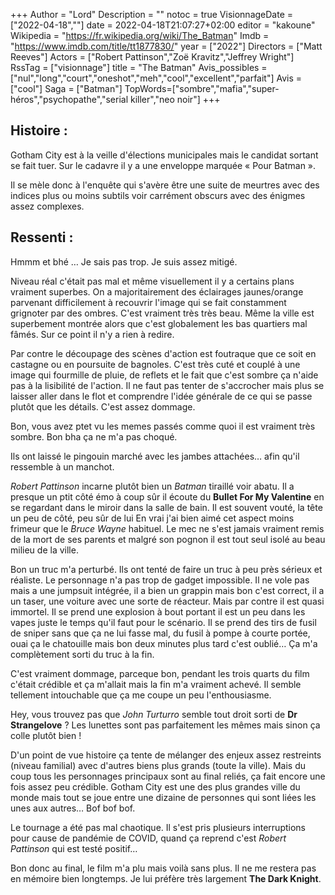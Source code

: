 +++
Author = "Lord"
Description = ""
notoc = true
VisionnageDate = ["2022-04-18",""]
date = 2022-04-18T21:07:27+02:00
editor = "kakoune"
Wikipedia = "https://fr.wikipedia.org/wiki/The_Batman"
Imdb = "https://www.imdb.com/title/tt1877830/"
year = ["2022"]
Directors = ["Matt Reeves"]
Actors = ["Robert Pattinson","Zoë Kravitz","Jeffrey Wright"]
RssTag = ["visionnage"]
title = "The Batman"
Avis_possibles = ["nul","long","court","oneshot","meh","cool","excellent","parfait"]
Avis = ["cool"] 
Saga = ["Batman"]
TopWords=["sombre","mafia","super-héros","psychopathe","serial killer","neo noir"]
+++
## Histoire :
Gotham City est à la veille d'élections municipales mais le candidat sortant se fait tuer.
Sur le cadavre il y a une enveloppe marquée « Pour Batman ».

Il se mèle donc à l'enquête qui s'avère être une suite de meurtres avec des indices plus ou moins subtils voir carrément obscurs avec des énigmes assez complexes.

## Ressenti :
Hmmm et bhé …
Je sais pas trop.
Je suis assez mitigé.

Niveau réal c'était pas mal et même visuellement il y a certains plans vraiment superbes.
On a majoritairement des éclairages jaunes/orange parvenant difficilement à recouvrir l'image qui se fait constamment grignoter par des ombres.
C'est vraiment très très beau.
Même la ville est superbement montrée alors que c'est globalement les bas quartiers mal fâmés.
Sur ce point il n'y a rien à redire.

Par contre le découpage des scènes d'action est foutraque que ce soit en castagne ou en poursuite de bagnoles.
C'est très cuté et couplé à une image qui fourmille de pluie, de reflets et le fait que c'est sombre ça n'aide pas à la lisibilité de l'action.
Il ne faut pas tenter de s'accrocher mais plus se laisser aller dans le flot et comprendre l'idée générale de ce qui se passe plutôt que les détails.
C'est assez dommage.

Bon, vous avez ptet vu les memes passés comme quoi il est vraiment très sombre.
Bon bha ça ne m'a pas choqué.

Ils ont laissé le pingouin marché avec les jambes attachées… afin qu'il ressemble à un manchot.

*Robert Pattinson* incarne plutôt bien un *Batman* tiraillé voir abatu.
Il a presque un ptit côté émo à coup sûr il écoute du **Bullet For My Valentine** en se regardant dans le miroir dans la salle de bain.
Il est souvent vouté, la tête un peu de côté, peu sûr de lui
En vrai j'ai bien aimé cet aspect moins frimeur que le *Bruce Wayne* habituel.
Le mec ne s'est jamais vraiment remis de la mort de ses parents et malgré son pognon il est tout seul isolé au beau milieu de la ville.

Bon un truc m'a perturbé.
Ils ont tenté de faire un truc à peu près sérieux et réaliste.
Le personnage n'a pas trop de gadget impossible.
Il ne vole pas mais a une jumpsuit intégrée, il a bien un grappin mais bon c'est correct, il a un taser, une voiture avec une sorte de réacteur.
Mais par contre il est quasi immortel.
Il se prend une explosion à bout portant il est un peu dans les vapes juste le temps qu'il faut pour le scénario.
Il se prend des tirs de fusil de sniper sans que ça ne lui fasse mal, du fusil à pompe à courte portée, ouai ça le chatouille mais bon deux minutes plus tard c'est oublié…
Ça m'a complètement sorti du truc à la fin.

C'est vraiment dommage, parceque bon, pendant les trois quarts du film c'était crédible et ça m'allait mais la fin m'a vraiment achevé.
Il semble tellement intouchable que ça me coupe un peu l'enthousiasme.

Hey, vous trouvez pas que *John Turturro* semble tout droit sorti de **Dr Strangelove** ?
Les lunettes sont pas parfaitement les mêmes mais sinon ça colle plutôt bien !

D'un point de vue histoire ça tente de mélanger des enjeux assez restreints (niveau familial) avec d'autres biens plus grands (toute la ville).
Mais du coup tous les personnages principaux sont au final reliés, ça fait encore une fois assez peu crédible.
Gotham City est une des plus grandes ville du monde mais tout se joue entre une dizaine de personnes qui sont liées les unes aux autres…
Bof bof bof.

Le tournage a été pas mal chaotique.
Il s'est pris plusieurs interruptions pour cause de pandémie de COVID, quand ça reprend c'est *Robert Pattinson* qui est testé positif…

Bon donc au final, le film m'a plu mais voilà sans plus.
Il ne me restera pas en mémoire bien longtemps.
Je lui préfère très largement **The Dark Knight**.

